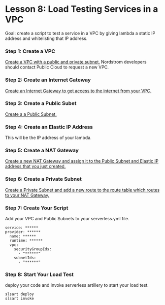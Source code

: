 # Lesson 8: Load Testing Services in a VPC
Goal: create a script to test a service in a VPC by giving lambda a static IP address and whitelisting that IP address.

### Step 1: Create a VPC
[Create a VPC with a public and private subnet.](https://docs.aws.amazon.com/AmazonVPC/latest/UserGuide/VPC_Scenario2.html)
Nordstrom developers should contact Public Cloud to request a new VPC.

### Step 2: Create an Internet Gateway
[Create an Internet Gateway to get access to the internet from your VPC.](https://docs.aws.amazon.com/AmazonVPC/latest/UserGuide/VPC_Internet_Gateway.html)

### Step 3: Create a Public Subet
[Create a a Public Subnet.](https://docs.aws.amazon.com/AmazonVPC/latest/UserGuide/VPC_Internet_Gateway.html)

### Step 4: Create an Elastic IP Address
This will be the IP address of your lambda.

### Step 5: Create a NAT Gateway
[Create a new NAT Gateway and assign it to the Public Subnet and Elastic IP address that you just created.](https://docs.aws.amazon.com/AmazonVPC/latest/UserGuide/vpc-nat-gateway.html)


### Step 6: Create a Private Subnet
[Create a Private Subnet and add a new route to the route table which routes to your NAT Gateway.](https://docs.aws.amazon.com/AmazonVPC/latest/UserGuide/vpc-nat-gateway.html)


### Step 7: Create Your Script
Add your VPC and Public Subnets to your serverless.yml file.
```
service: ******
provider: ******
  name: ******
  runtime: ******
  vpc:
    securityGroupIds:
      - "******"
    subnetIds:
      - "******"
```
### Step 8: Start Your Load Test
deploy your code and invoke serverless artillery to start your load test.
```
slsart deploy
slsart invoke
```
